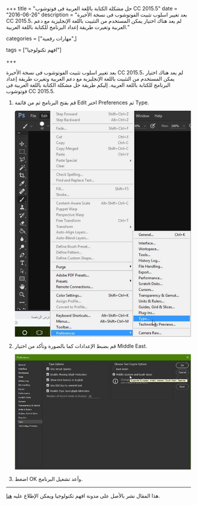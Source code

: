 +++
title = "حل مشكلة الكتابة باللغة العربية فى فوتوشوب CC 2015.5"
date = "2016-06-26"
description = "بعد تغيير اسلوب تثبيت الفوتوشوب فى نسخة الأخيرة CC 2015.5، لم يعد هناك اختيار يمكن المستخدم من التثبيت باللغة الإنجليزية مع دعم العربية وتغيرت طريقة إعداد البرنامج للكتابة باللغة العربية."

categories = ["مهارات رقمية",]

tags = ["افهم تكنولوجيا"]


+++

بعد تغيير اسلوب تثبيت الفوتوشوب فى نسخة الأخيرة CC 2015.5، لم يعد هناك اختيار يمكن المستخدم من التثبيت باللغة الإنجليزية مع دعم العربية وتغيرت طريقة إعداد البرنامج للكتابة باللغة العربية. إليكم طريقة حل مشكلة الكتابة باللغة العربية فى فوتوشوب CC 2015.5.

1. قم بقتح البرنامج ثم من قائمة Edit اختر Preferences ثم Type.

    ![img](images/1.jpg)

2. قم بضبط الإعدادات كما بالصورة وتأكد من اختيار Middle East.

    ![img](images/2.jpg)

3. اضغط OK وأعد تشغيل البرنامج.

---

هذا المقال نشر باﻷصل على مدونة افهم تكنولوجيا ويمكن الإطلاع عليه [هنا](https://efhamtechnology.blogspot.com/2016/06/photoshopcc-20155.html).
